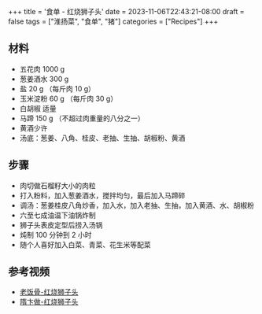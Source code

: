 +++
title = '食单 - 红烧狮子头'
date = 2023-11-06T22:43:21-08:00
draft = false
tags = ["淮扬菜", "食单", "猪"]
categories = ["Recipes"]
+++

## 材料
- 五花肉 1000 g
- 葱姜酒水 300 g
- 盐 20 g （每斤肉 10 g）
- 玉米淀粉 60 g （每斤肉 30 g）
- 白胡椒 适量
- 马蹄 150 g （不超过肉重量的八分之一）
- 黄酒少许
- 汤底：葱姜、八角、桂皮、老抽、生抽、胡椒粉、黄酒

## 步骤
- 肉切做石榴籽大小的肉粒
- 打入粉料，加入葱姜酒水，搅拌均匀，最后加入马蹄碎
- 调汤：葱姜桂皮八角炒香，加入水，加入老抽、生抽，加入黄酒、水、胡椒粉
- 六至七成油温下油锅炸制
- 狮子头表皮定型后捞入汤锅
- 炖制 100 分钟到 2 小时
- 随个人喜好加入白菜、青菜、花生米等配菜

## 参考视频
- [老饭骨-红烧狮子头](https://www.bilibili.com/video/BV1754y1U7Mq)
- [隋卞做-红烧狮子头](https://www.bilibili.com/video/BV1hp4y1T7dU)
